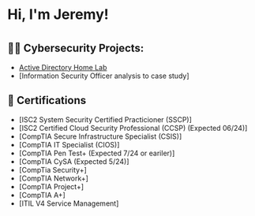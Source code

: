 <h1>Hi, I'm Jeremy! <h1>

<h2>👨‍💻 Cybersecurity Projects:</h2>

  - [Active Directory Home Lab](https://github.com/joshmadakor1/Algorithms-Practice)
  - [Information Security Officer analysis to case study]

<h2>📜 Certifications</h2>

- [ISC2 System Security Certified Practicioner (SSCP)]
- [ISC2 Certified Cloud Security Professional (CCSP) (Expected 06/24)]
- [CompTIA Secure Infrastructure Specialist (CSIS)]
- [CompTIA IT Specialist (CIOS)]
- [CompTIA Pen Test+ (Expected 7/24 or eariler)]
- [CompTIA CySA (Expected 5/24)]
- [CompTia Security+]
- [CompTIA Network+]
- [CompTIA Project+]
- [CompTIA A+]
- [ITIL V4 Service Management]



